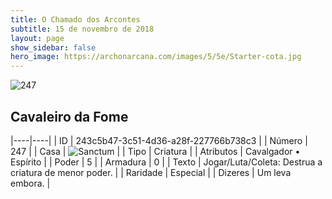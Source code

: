 ```yaml
---
title: O Chamado dos Arcontes
subtitle: 15 de novembro de 2018
layout: page
show_sidebar: false
hero_image: https://archonarcana.com/images/5/5e/Starter-cota.jpg
---
```


![247](https://cdn.keyforgegame.com/media/card_front/pt/341_247_H927W8WQRH5X_pt.png)

## Cavaleiro da Fome

|----|----|
| ID | 243c5b47-3c51-4d36-a28f-227766b738c3 |
| Número | 247 |
| Casa | ![Sanctum](https://archonarcana.com/images/thumb/c/c7/Sanctum.png/22px-Sanctum.png "Santuário") |
| Tipo | Criatura |
| Atributos | Cavalgador • Espírito |
| Poder | 5 |
| Armadura | 0 |
| Texto | Jogar/Luta/Coleta: Destrua a criatura de menor poder. |
| Raridade | Especial |
| Dizeres | Um leva embora. |